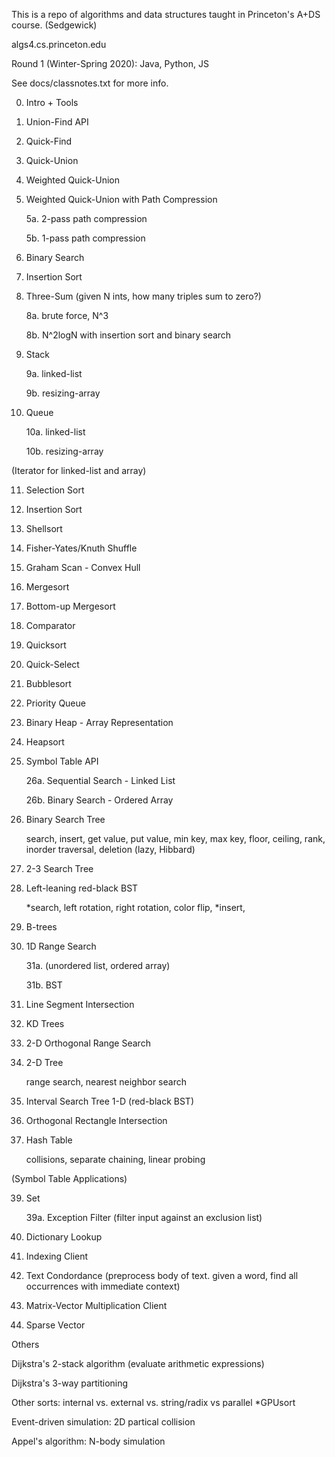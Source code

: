 
This is a repo of algorithms and data structures
taught in Princeton's A+DS course. (Sedgewick)

algs4.cs.princeton.edu


Round 1 (Winter-Spring 2020): Java, Python, JS

See docs/classnotes.txt for more info.

0. Intro + Tools

1. Union-Find API

2. Quick-Find

3. Quick-Union

4. Weighted Quick-Union
    
5. Weighted Quick-Union with Path Compression

    5a. 2-pass path compression

    5b. 1-pass path compression

6. Binary Search

7. Insertion Sort

8. Three-Sum (given N ints, how many triples sum to zero?)

    8a. brute force, N^3

    8b. N^2logN with insertion sort and binary search

9. Stack

    9a. linked-list

    9b. resizing-array

10. Queue

    10a. linked-list

    10b. resizing-array 

(Iterator for linked-list and array)

11. Selection Sort

11. Insertion Sort

12. Shellsort

13. Fisher-Yates/Knuth Shuffle

14. Graham Scan - Convex Hull

15. Mergesort

16. Bottom-up Mergesort

19. Comparator

20. Quicksort

21. Quick-Select

22. Bubblesort

23. Priority Queue

24. Binary Heap - Array Representation

25. Heapsort

26. Symbol Table API

    26a. Sequential Search - Linked List

    26b. Binary Search - Ordered Array

27. Binary Search Tree

    search, insert, get value, put value, min key, max key, floor, ceiling, rank, inorder traversal, deletion (lazy, Hibbard)

28. 2-3 Search Tree

29. Left-leaning red-black BST

    *search, left rotation, right rotation, color flip, *insert,

30. B-trees

31. 1D Range Search

    31a. (unordered list, ordered array)

    31b. BST

32. Line Segment Intersection

33. KD Trees

34. 2-D Orthogonal Range Search

35. 2-D Tree

    range search, nearest neighbor search

36. Interval Search Tree 1-D (red-black BST)

37. Orthogonal Rectangle Intersection

38. Hash Table

    collisions, separate chaining, linear probing

(Symbol Table Applications)

39. Set

    39a. Exception Filter (filter input against an exclusion list)

40. Dictionary Lookup

41. Indexing Client

42. Text Condordance (preprocess body of text. given a word, find all occurrences with immediate context)

43. Matrix-Vector Multiplication Client

44. Sparse Vector



Others

Dijkstra's 2-stack algorithm (evaluate arithmetic expressions)

Dijkstra's 3-way partitioning

Other sorts: internal vs. external vs. string/radix vs parallel *GPUsort

Event-driven simulation: 2D partical collision

Appel's algorithm: N-body simulation












